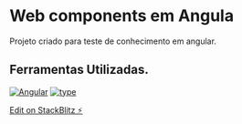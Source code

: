 
# Web components em Angula

Projeto criado para teste de conhecimento em angular.




## Ferramentas Utilizadas.
[![Angular](https://img.shields.io/badge/Angular-DD0031.svg?style=for-the-badge&logo=Angular&logoColor=white)]()
[![type](https://img.shields.io/badge/TypeScript-3178C6.svg?style=for-the-badge&logo=TypeScript&logoColor=white)]()



[Edit on StackBlitz ⚡️](https://stackblitz.com/edit/stackblitz-starters-mpryc1)
